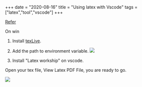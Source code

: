 +++ 
date = "2020-08-16"
title = "Using latex with Vscode"
tags = ["latex","tool","vscode"]
+++

[Refer](https://medium.com/@guillaumeblanchet/using-latex-in-visual-studio-code-on-windows-121032043dad)

On win
1. Install [texLive](https://www.tug.org/texlive/acquire-netinstall.html).
2. Add the path to environment variable.
![](https://i.imgur.com/mZL9jlZ.png)

3. Install "Latex workship" on vscode.

Open your tex file, View Latex PDF File, you are ready to go.

![](https://i.imgur.com/jKA7KxD.png)